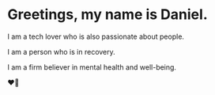 <div>
  <h1>Greetings, my name is Daniel.</h1>
  <p>I am a tech lover who is also passionate about people.</p>
  <p>I am a person who is in recovery.</p>
  <p>I am a firm believer in mental health and well-being.</p>
  <p>❤️🤠</p>
</div>
<!--
**recursiveDan/recursiveDan** is a ✨ _special_ ✨ repository because its `README.md` (this file) appears on your GitHub profile.

Here are some ideas to get you started:

- 🔭 I’m currently working on ...
- 🌱 I’m currently learning ...
- 👯 I’m looking to collaborate on ...
- 🤔 I’m looking for help with ...
- 💬 Ask me about ...
- 📫 How to reach me: ...
- 😄 Pronouns: ...
- ⚡ Fun fact: ...
-->
